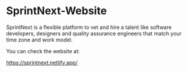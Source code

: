 # SprintNext-Website
SprintNext is a flexible platform to vet and hire a talent like software developers, designers and quality assurance engineers that match your time zone and work model.

You can check the website at:

https://sprintnext.netlify.app/
